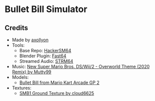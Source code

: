 # Bullet Bill Simulator

## Credits
* Made by [axollyon](https://www.axollyon.com/)
* Tools:
    - Base Repo: [HackerSM64](https://github.com/HackerN64/HackerSM64)
    - Blender Plugin: [Fast64](https://github.com/Fast-64/fast64/)
    - Streamed Audio: [STRM64](https://github.com/gheskett/STRM64)
* Music: [New Super Mario Bros. DS/Wii/2 - Overworld Theme (2020 Remix) by Mutty99](https://www.youtube.com/watch?v=pLEOjxvXW3E)
* Models:
    - [Bullet Bill from Mario Kart Arcade GP 2](https://www.models-resource.com/arcade/mariokartarcadegp2/model/16279/)
* Textures:
    - [SMB1 Ground Texture by cloud6625](https://www.deviantart.com/cloud6625/art/Super-Mario-Bros-HD-Ground-Block-Comparison-459590270)